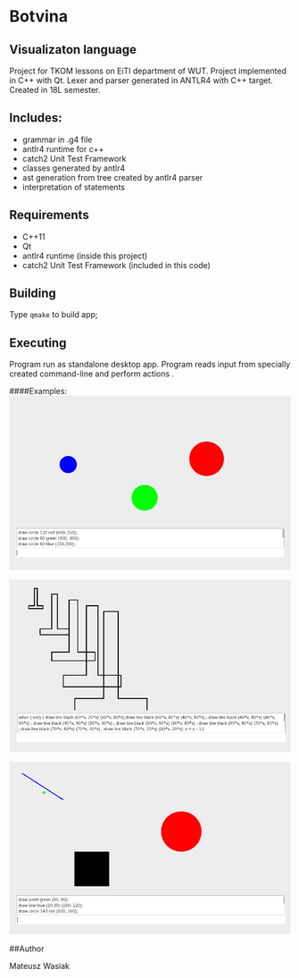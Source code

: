 # Botvina
## Visualizaton language
Project for TKOM lessons on EiTI department of WUT. Project implemented in C++ with Qt. Lexer and parser generated in ANTLR4 
with C++ target. Created in 18L semester.

## Includes:
* grammar in .g4 file 
* antlr4 runtime for c++
* catch2 Unit Test Framework
* classes generated by antlr4
* ast generation from tree created by antlr4 parser
* interpretation of statements

## Requirements
* C++11
* Qt
* antlr4 runtime (inside this project)
* catch2 Unit Test Framework (included in this code)

## Building
Type `qmake` to build app;

## Executing

Program run as standalone desktop app. Program reads input from specially created command-line and
perform actions .

####Examples:
![Alt text](examples/images/1.png?raw=true "First Example")

![Alt text](examples/images/2.png?raw=true "First Example")

![Alt text](examples/images/3.png?raw=true "First Example")

##Author

Mateusz Wasiak
 